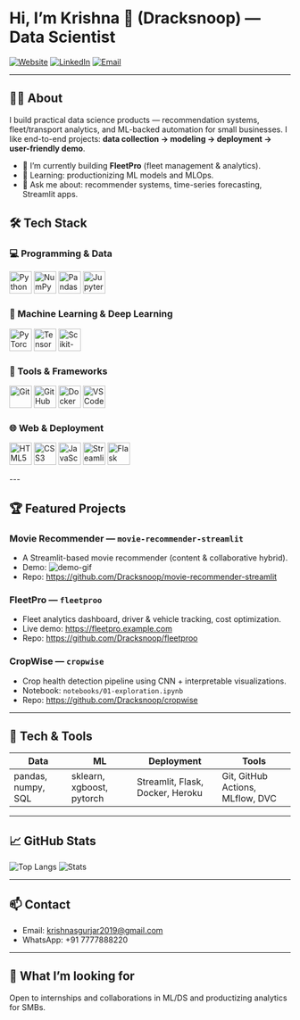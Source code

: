 # Hi, I’m Krishna 👋 (Dracksnoop) — Data Scientist

[![Website](https://img.shields.io/badge/portfolio-mgroww.com-blue)](https://mgroww.com)
[![LinkedIn](https://img.shields.io/badge/LinkedIn-krishna-blue)](https://www.linkedin.com/in/your-linkedin)
[![Email](https://img.shields.io/badge/Email-7777888220-orange)](mailto:mgroww@gmail.com)

---

## 👨‍🔬 About
I build practical data science products — recommendation systems, fleet/transport analytics, and ML-backed automation for small businesses. I like end-to-end projects: **data collection → modeling → deployment → user-friendly demo**.

- 🔭 I’m currently building **FleetPro** (fleet management & analytics).
- 🌱 Learning: productionizing ML models and MLOps.
- 💬 Ask me about: recommender systems, time-series forecasting, Streamlit apps.

## 🛠️ Tech Stack

### 💻 Programming & Data
<p align="left">
  <img src="https://cdn.jsdelivr.net/gh/devicons/devicon/icons/python/python-original.svg" width="40" height="40" alt="Python"/>
  <img src="https://cdn.jsdelivr.net/gh/devicons/devicon/icons/numpy/numpy-original.svg" width="40" height="40" alt="NumPy"/>
  <img src="https://cdn.jsdelivr.net/gh/devicons/devicon/icons/pandas/pandas-original.svg" width="40" height="40" alt="Pandas"/>
  <img src="https://cdn.jsdelivr.net/gh/devicons/devicon/icons/jupyter/jupyter-original.svg" width="40" height="40" alt="Jupyter"/>
</p>

### 🤖 Machine Learning & Deep Learning
<p align="left">
  <img src="https://cdn.jsdelivr.net/gh/devicons/devicon/icons/pytorch/pytorch-original.svg" width="40" height="40" alt="PyTorch"/>
  <img src="https://cdn.jsdelivr.net/gh/devicons/devicon/icons/tensorflow/tensorflow-original.svg" width="40" height="40" alt="TensorFlow"/>
  <img src="https://cdn.jsdelivr.net/gh/devicons/devicon/icons/scikitlearn/scikitlearn-original.svg" width="40" height="40" alt="Scikit-learn"/>
</p>

### 🧰 Tools & Frameworks
<p align="left">
  <img src="https://cdn.jsdelivr.net/gh/devicons/devicon/icons/git/git-original.svg" width="40" height="40" alt="Git"/>
  <img src="https://cdn.jsdelivr.net/gh/devicons/devicon/icons/github/github-original.svg" width="40" height="40" alt="GitHub"/>
  <img src="https://cdn.jsdelivr.net/gh/devicons/devicon/icons/docker/docker-original.svg" width="40" height="40" alt="Docker"/>
  <img src="https://cdn.jsdelivr.net/gh/devicons/devicon/icons/vscode/vscode-original.svg" width="40" height="40" alt="VS Code"/>
</p>

### 🌐 Web & Deployment
<p align="left">
  <img src="https://cdn.jsdelivr.net/gh/devicons/devicon/icons/html5/html5-original.svg" width="40" height="40" alt="HTML5"/>
  <img src="https://cdn.jsdelivr.net/gh/devicons/devicon/icons/css3/css3-original.svg" width="40" height="40" alt="CSS3"/>
  <img src="https://cdn.jsdelivr.net/gh/devicons/devicon/icons/javascript/javascript-original.svg" width="40" height="40" alt="JavaScript"/>
  <img src="https://cdn.jsdelivr.net/gh/devicons/devicon/icons/streamlit/streamlit-original.svg" width="40" height="40" alt="Streamlit"/>
  <img src="https://cdn.jsdelivr.net/gh/devicons/devicon/icons/flask/flask-original.svg" width="40" height="40" alt="Flask"/>
</p>
---

## 🏆 Featured Projects
<!-- Add demo GIFs under each repo; copy these repo blocks to your pinned repos list too -->
### Movie Recommender — `movie-recommender-streamlit`
- A Streamlit-based movie recommender (content & collaborative hybrid).
- Demo: ![demo-gif](https://user-images.githubusercontent.com/yourname/demo-movie.gif)
- Repo: https://github.com/Dracksnoop/movie-recommender-streamlit

### FleetPro — `fleetproo`
- Fleet analytics dashboard, driver & vehicle tracking, cost optimization.
- Live demo: https://fleetpro.example.com
- Repo: https://github.com/Dracksnoop/fleetproo

### CropWise — `cropwise`
- Crop health detection pipeline using CNN + interpretable visualizations.
- Notebook: `notebooks/01-exploration.ipynb`
- Repo: https://github.com/Dracksnoop/cropwise

---

## 🔧 Tech & Tools
| Data | ML | Deployment | Tools |
|---|---|---|---|
| pandas, numpy, SQL | sklearn, xgboost, pytorch | Streamlit, Flask, Docker, Heroku | Git, GitHub Actions, MLflow, DVC |

---

## 📈 GitHub Stats
<!-- Put your username in the URLs below -->
![Top Langs](https://github-readme-stats.vercel.app/api/top-langs/?username=Dracksnoop&layout=compact)
![Stats](https://github-readme-stats.vercel.app/api?username=Dracksnoop&show_icons=true&count_private=true)

---

## 📫 Contact
- Email: krishnasgurjar2019@gmail.com  
- WhatsApp: +91 7777888220  


---

## 🎯 What I’m looking for
Open to internships and collaborations in ML/DS and productizing analytics for SMBs.
